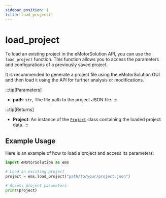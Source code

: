 ```yaml
---
sidebar_position: 1
title: load_project()
---
```


# load_project
To load an existing project in the eMotorSolution API, you can use the `load_project` function. This function allows you to access the parameters and configurations of a previously saved project.

It is recommended to generate a project file using the eMotorSolution GUI and then load it using the API for further analysis or modifications.

:::tip[Parameters]
- **path**: `str`,  The file path to the project JSON file.
:::


:::tip[Returns]
- **Project**: An instance of the [`Project`](/docs/api/Project/) class containing the loaded project data.
:::
    

## Example Usage
Here is an example of how to load a project and access its parameters:

```python
import eMotorSolution as ems

# Load an existing project
project = ems.load_project("path/to/your/project.json")

# Access project parameters
print(project)
```
